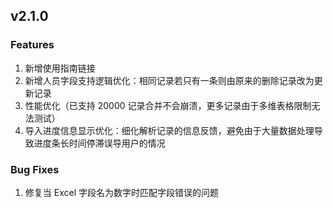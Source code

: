 ## v2.1.0

### Features

1. 新增使用指南链接
2. 新增人员字段支持逻辑优化：相同记录若只有一条则由原来的删除记录改为更新记录
3. 性能优化（已支持 20000 记录合并不会崩溃，更多记录由于多维表格限制无法测试）
4. 导入进度信息显示优化：细化解析记录的信息反馈，避免由于大量数据处理导致进度条长时间停滞误导用户的情况

### Bug Fixes

1. 修复当 Excel 字段名为数字时匹配字段错误的问题
